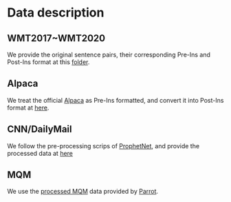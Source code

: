 # Data description

## WMT2017~WMT2020

We provide the original sentence pairs, their corresponding Pre-Ins and Post-Ins format at this [folder](https://github.com/Adaxry/Post-Instruction/tree/main/data/wmt).

## Alpaca
We treat the official [Alpaca](https://github.com/tatsu-lab/stanford_alpaca) as Pre-Ins formatted, and convert it into Post-Ins format at [here](https://drive.google.com/drive/folders/1pycuOc8ZVo_JkAjEuaukvUwhLtnVwisN).

## CNN/DailyMail
We follow the pre-processing scrips of [ProphetNet](https://github.com/microsoft/ProphetNet), and provide the processed data at [here](https://drive.google.com/drive/folders/1voq98WLTOczqLRXzJKFTqcnYrjg7MZyT)

## MQM
We use the [processed MQM](https://drive.google.com/file/d/1pQmj-eFwHycSkQtuAB3OKF47bHPxDVon/view) data provided by [Parrot](https://github.com/wxjiao/ParroT/tree/master).
